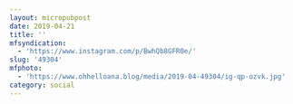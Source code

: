 ```yaml
---
layout: micropubpost
date: 2019-04-21
title: ''
mfsyndication:
  - 'https://www.instagram.com/p/BwhQb8GFR0e/'
slug: '49304'
mfphoto:
  - 'https://www.ohhelloana.blog/media/2019-04-49304/ig-qp-ozvk.jpg'
category: social
---
```

